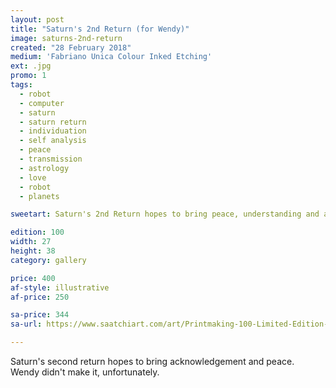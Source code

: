 ```yaml
---
layout: post
title: "Saturn's 2nd Return (for Wendy)"
image: saturns-2nd-return
created: "28 February 2018"
medium: 'Fabriano Unica Colour Inked Etching'
ext: .jpg
promo: 1
tags:
  - robot
  - computer
  - saturn
  - saturn return
  - individuation
  - self analysis
  - peace
  - transmission
  - astrology
  - love
  - robot
  - planets

sweetart: Saturn's 2nd Return hopes to bring peace, understanding and acknowledgment but her internal questioning must remain unanswered. Wendy couldn't endure.

edition: 100
width: 27
height: 38
category: gallery

price: 400
af-style: illustrative
af-price: 250

sa-price: 344
sa-url: https://www.saatchiart.com/art/Printmaking-100-Limited-Edition-1-of-100/19454/4109539/view

---
```


Saturn's second return hopes to bring acknowledgement and peace. Wendy didn't make it, unfortunately.